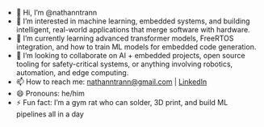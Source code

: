 - 👋 Hi, I’m @nathanntrann  
- 👀 I’m interested in machine learning, embedded systems, and building intelligent, real-world applications that merge software with hardware.  
- 🌱 I’m currently learning advanced transformer models, FreeRTOS integration, and how to train ML models for embedded code generation.  
- 💞️ I’m looking to collaborate on AI + embedded projects, open source tooling for safety-critical systems, or anything involving robotics, automation, and edge computing.  
- 📫 How to reach me: [nathanntrann@gmail.com](mailto:nathanntrann@gmail.com) | [LinkedIn](https://www.linkedin.com/in/nathanntrann)  
- 😄 Pronouns: he/him  
- ⚡ Fun fact: I’m a gym rat who can solder, 3D print, and build ML pipelines all in a day

<!---
nathanntrann/nathanntrann is a ✨ special ✨ repository because its `README.md` (this file) appears on your GitHub profile.
You can click the Preview link to take a look at your changes.
--->
